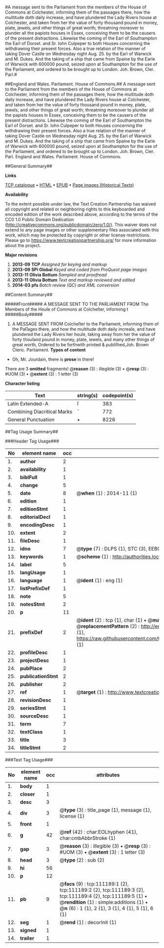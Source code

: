 #A message sent to the Parliament from the members of the House of Commons at Colchester, informing them of the passages there, how the multitude doth daily increase, and have plundered the Lady Rivers house at Colchester, and taken from her the value of forty thousand pound in money, plate, jewels, and other things of great worth; threatning moreover to plunder all the papists houses in Essex, conceiving them to be the causers of the present distractions. Likewise the coming of the Earl of Southampton the Earl of Dorset. and Sr. Iohn Culpeper to both Houses concerning the withdrawing their present forces. Also a true relation of the manner of taking Dover Castle on Wednesday night Aug. 25. by the Earl of Warwick and M. Dukes. And the taking of a ship that came from Spaine by the Earle of Warwick with 600000 pound, seized upon at Southampton for the use of the Parliament, and ordered to be brought up to London. Joh. Brown, Cler. Parl.#

##England and Wales. Parliament. House of Commons.##
A message sent to the Parliament from the members of the House of Commons at Colchester, informing them of the passages there, how the multitude doth daily increase, and have plundered the Lady Rivers house at Colchester, and taken from her the value of forty thousand pound in money, plate, jewels, and other things of great worth; threatning moreover to plunder all the papists houses in Essex, conceiving them to be the causers of the present distractions. Likewise the coming of the Earl of Southampton the Earl of Dorset. and Sr. Iohn Culpeper to both Houses concerning the withdrawing their present forces. Also a true relation of the manner of taking Dover Castle on Wednesday night Aug. 25. by the Earl of Warwick and M. Dukes. And the taking of a ship that came from Spaine by the Earle of Warwick with 600000 pound, seized upon at Southampton for the use of the Parliament, and ordered to be brought up to London. Joh. Brown, Cler. Parl.
England and Wales. Parliament. House of Commons.

##General Summary##

**Links**

[TCP catalogue](http://www.ota.ox.ac.uk/tcp/)  • 
[HTML](http://tei.it.ox.ac.uk/tcp/Texts-HTML/free/A83/A83745.html)  • 
[EPUB](http://tei.it.ox.ac.uk/tcp/Texts-EPUB/free/A83/A83745.epub) • 
[Page images (Historical Texts)](https://historicaltexts.jisc.ac.uk/eebo-99859123e)

**Availability**

To the extent possible under law, the Text Creation Partnership has waived all copyright and related or neighboring rights to this keyboarded and encoded edition of the work described above, according to the terms of the CC0 1.0 Public Domain Dedication (http://creativecommons.org/publicdomain/zero/1.0/). This waiver does not extend to any page images or other supplementary files associated with this work, which may be protected by copyright or other license restrictions. Please go to https://www.textcreationpartnership.org/ for more information about the project.

**Major revisions**

1. __2013-09__ __TCP__ *Assigned for keying and markup*
1. __2013-09__ __SPi Global__ *Keyed and coded from ProQuest page images*
1. __2013-11__ __Olivia Bottum__ *Sampled and proofread*
1. __2013-11__ __Olivia Bottum__ *Text and markup reviewed and edited*
1. __2014-03__ __pfs__ *Batch review (QC) and XML conversion*

##Content Summary##

#####Front#####
A MESSAGE SENT TO THE PARLIAMENT FROM The Members of the Houſe of Commons at Colcheſter, informing t
#####Body#####

1. A MESSAGE SENT FROM Colcheſter to the Parliament, informing them of the Paſſages there, and how the multitude doth daily increaſe, and have plundered the Lady Rivers her houſe, taking away from her the value of forty thouſand pound in money, plate, iewels, and many other things of great worth,
Ordered to be forthwith printed & publiſhed,Joh. Brown Cleric. Parliament.
**Types of content**

  * Oh, Mr. Jourdain, there is **prose** in there!

There are 3 **omitted** fragments! 
 @__reason__ (3) : illegible (3)  •  @__resp__ (3) : #UOM (3)  •  @__extent__ (3) : 1 letter (3)

**Character listing**


|Text|string(s)|codepoint(s)|
|---|---|---|
|Latin Extended-A|ſ|383|
|Combining             Diacritical Marks|̄|772|
|General Punctuation|•|8226|

##Tag Usage Summary##

###Header Tag Usage###

|No|element name|occ|attributes|
|---|---|---|---|
|1.|__author__|2||
|2.|__availability__|1||
|3.|__biblFull__|1||
|4.|__change__|5||
|5.|__date__|8| @__when__ (1) : 2014-11 (1)|
|6.|__edition__|1||
|7.|__editionStmt__|1||
|8.|__editorialDecl__|1||
|9.|__encodingDesc__|1||
|10.|__extent__|2||
|11.|__fileDesc__|1||
|12.|__idno__|7| @__type__ (7) : DLPS (1), STC (3), EEBO-CITATION (1), PROQUEST (1), VID (1)|
|13.|__keywords__|1| @__scheme__ (1) : http://authorities.loc.gov/ (1)|
|14.|__label__|5||
|15.|__langUsage__|1||
|16.|__language__|1| @__ident__ (1) : eng (1)|
|17.|__listPrefixDef__|1||
|18.|__note__|5||
|19.|__notesStmt__|2||
|20.|__p__|11||
|21.|__prefixDef__|2| @__ident__ (2) : tcp (1), char (1)  •  @__matchPattern__ (2) : ([0-9\-]+):([0-9IVX]+) (1), (.+) (1)  •  @__replacementPattern__ (2) : http://eebo.chadwyck.com/downloadtiff?vid=$1&page=$2 (1), https://raw.githubusercontent.com/textcreationpartnership/Texts/master/tcpchars.xml#$1 (1)|
|22.|__profileDesc__|1||
|23.|__projectDesc__|1||
|24.|__pubPlace__|2||
|25.|__publicationStmt__|2||
|26.|__publisher__|2||
|27.|__ref__|1| @__target__ (1) : http://www.textcreationpartnership.org/docs/. (1)|
|28.|__revisionDesc__|1||
|29.|__seriesStmt__|1||
|30.|__sourceDesc__|1||
|31.|__term__|7||
|32.|__textClass__|1||
|33.|__title__|3||
|34.|__titleStmt__|2||


###Text Tag Usage###

|No|element name|occ|attributes|
|---|---|---|---|
|1.|__body__|1||
|2.|__closer__|1||
|3.|__desc__|3||
|4.|__div__|3| @__type__ (3) : title_page (1), message (1), license (1)|
|5.|__front__|1||
|6.|__g__|42| @__ref__ (42) : char:EOLhyphen (41), char:cmbAbbrStroke (1)|
|7.|__gap__|3| @__reason__ (3) : illegible (3)  •  @__resp__ (3) : #UOM (3)  •  @__extent__ (3) : 1 letter (3)|
|8.|__head__|3| @__type__ (2) : sub (2)|
|9.|__hi__|56||
|10.|__p__|12||
|11.|__pb__|9| @__facs__ (9) : tcp:111189:1 (2), tcp:111189:2 (2), tcp:111189:3 (2), tcp:111189:4 (2), tcp:111189:5 (1)  •  @__rendition__ (1) : simple:additions (1)  •  @__n__ (6) : 1 (1), 2 (1), 3 (1), 4 (1), 5 (1), 6 (1)|
|12.|__seg__|1| @__rend__ (1) : decorInit (1)|
|13.|__signed__|1||
|14.|__trailer__|1||
